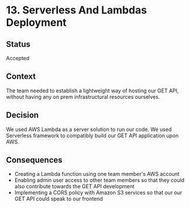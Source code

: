 # 13. Serverless And Lambdas Deployment

## Status

Accepted

## Context

The team needed to establish a lightweight way of hosting our GET API, without having any on prem infrastructural resources ourselves.

## Decision
We used AWS Lambda as a server solution to run our code. We used Serverless framework to compatibly build our GET API application upon AWS. 

## Consequences
* Creating a Lambda function using one team member's AWS account
* Enabling admin user access to other team members so that they could also contribute towards the GET API development
* Implementing a CORS policy with Amazon S3 services so that our our GET API could speak to our frontend



